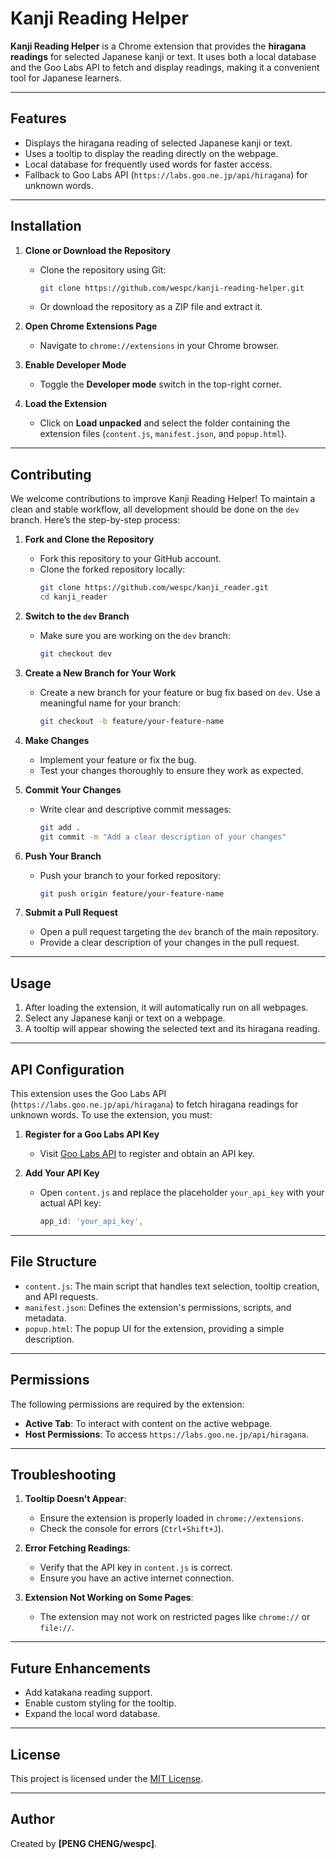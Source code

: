 # Kanji Reading Helper

**Kanji Reading Helper** is a Chrome extension that provides the **hiragana readings** for selected Japanese kanji or text. It uses both a local database and the Goo Labs API to fetch and display readings, making it a convenient tool for Japanese learners.

---

## Features

- Displays the hiragana reading of selected Japanese kanji or text.
- Uses a tooltip to display the reading directly on the webpage.
- Local database for frequently used words for faster access.
- Fallback to Goo Labs API (`https://labs.goo.ne.jp/api/hiragana`) for unknown words.

---

## Installation

1. **Clone or Download the Repository**
   - Clone the repository using Git:
     ```bash
     git clone https://github.com/wespc/kanji-reading-helper.git
     ```
   - Or download the repository as a ZIP file and extract it.

2. **Open Chrome Extensions Page**
   - Navigate to `chrome://extensions` in your Chrome browser.

3. **Enable Developer Mode**
   - Toggle the **Developer mode** switch in the top-right corner.

4. **Load the Extension**
   - Click on **Load unpacked** and select the folder containing the extension files (`content.js`, `manifest.json`, and `popup.html`).

---

## Contributing

We welcome contributions to improve Kanji Reading Helper! To maintain a clean and stable workflow, all development should be done on the `dev` branch. Here’s the step-by-step process:

1. **Fork and Clone the Repository**
   - Fork this repository to your GitHub account.
   - Clone the forked repository locally:
     ```bash
     git clone https://github.com/wespc/kanji_reader.git
     cd kanji_reader
     ```

2. **Switch to the `dev` Branch**
   - Make sure you are working on the `dev` branch:
     ```bash
     git checkout dev
     ```

3. **Create a New Branch for Your Work**
   - Create a new branch for your feature or bug fix based on `dev`. Use a meaningful name for your branch:
     ```bash
     git checkout -b feature/your-feature-name
     ```

4. **Make Changes**
   - Implement your feature or fix the bug.
   - Test your changes thoroughly to ensure they work as expected.

5. **Commit Your Changes**
   - Write clear and descriptive commit messages:
     ```bash
     git add .
     git commit -m "Add a clear description of your changes"
     ```

6. **Push Your Branch**
   - Push your branch to your forked repository:
     ```bash
     git push origin feature/your-feature-name
     ```

7. **Submit a Pull Request**
   - Open a pull request targeting the `dev` branch of the main repository.
   - Provide a clear description of your changes in the pull request.

---

## Usage

1. After loading the extension, it will automatically run on all webpages.
2. Select any Japanese kanji or text on a webpage.
3. A tooltip will appear showing the selected text and its hiragana reading.

---

## API Configuration

This extension uses the Goo Labs API (`https://labs.goo.ne.jp/api/hiragana`) to fetch hiragana readings for unknown words. To use the extension, you must:

1. **Register for a Goo Labs API Key**
   - Visit [Goo Labs API](https://labs.goo.ne.jp/api/) to register and obtain an API key.

2. **Add Your API Key**
   - Open `content.js` and replace the placeholder `your_api_key` with your actual API key:
     ```js
     app_id: 'your_api_key',
     ```

---

## File Structure

- `content.js`: The main script that handles text selection, tooltip creation, and API requests.
- `manifest.json`: Defines the extension's permissions, scripts, and metadata.
- `popup.html`: The popup UI for the extension, providing a simple description.

---

## Permissions

The following permissions are required by the extension:

- **Active Tab**: To interact with content on the active webpage.
- **Host Permissions**: To access `https://labs.goo.ne.jp/api/hiragana`.

---

## Troubleshooting

1. **Tooltip Doesn't Appear**:
   - Ensure the extension is properly loaded in `chrome://extensions`.
   - Check the console for errors (`Ctrl+Shift+J`).

2. **Error Fetching Readings**:
   - Verify that the API key in `content.js` is correct.
   - Ensure you have an active internet connection.

3. **Extension Not Working on Some Pages**:
   - The extension may not work on restricted pages like `chrome://` or `file://`.

---

## Future Enhancements

- Add katakana reading support.
- Enable custom styling for the tooltip.
- Expand the local word database.

---

## License

This project is licensed under the [MIT License](LICENSE).

---

## Author

Created by **[PENG CHENG/wespc]**.
